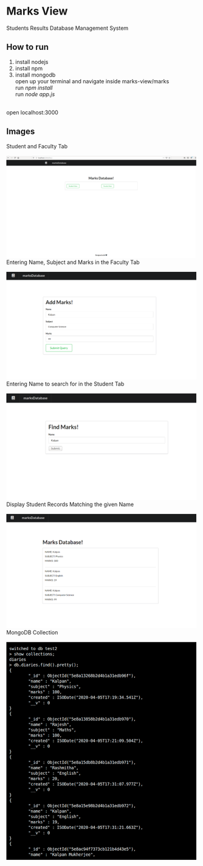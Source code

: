 # Marks View
Students Results Database Management System

## How to run
1) install nodejs</br>
2) install npm</br>
3) install mongodb</br>
open up your terminal and navigate inside marks-view/marks</br>
run <i>npm install</i></br>
run <i>node app.js</i></br>
</br>
open localhost:3000

## Images
Student and Faculty Tab</br></br>
<img src="assets/1.png" width="500">
</br>
Entering Name, Subject and Marks in the Faculty Tab</br></br>
<img src="assets/2.png" width="500">
</br>
Entering Name to search for in the Student Tab</br></br>
<img src="assets/3.png" width="500">
</br>
Display Student Records Matching the given Name</br></br>
<img src="assets/4.png" width="500">
</br>
MongoDB Collection</br></br>
<img src="assets/5.png" width="500">
